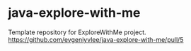 # java-explore-with-me
Template repository for ExploreWithMe project.
https://github.com/evgeniyvlee/java-explore-with-me/pull/5
